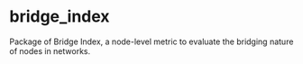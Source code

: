 # bridge_index
Package of Bridge Index, a node-level metric to evaluate the bridging nature of nodes in networks.
